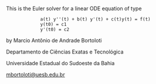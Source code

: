 This is the Euler solver for a linear ODE equation of type

                 a(t) y''(t) + b(t) y'(t) + c(t)y(t) = f(t)
                 y(t0) = c1
                 y'(t0) = c2

by Marcio Antônio de Andrade Bortoloti

   Departamento de Ciências Exatas e Tecnológica

   Universidade Estadual do Sudoeste da Bahia


   mbortoloti@uesb.edu.br

